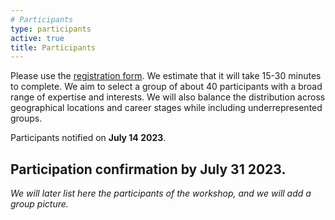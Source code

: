 ```yaml
---
# Participants
type: participants
active: true
title: Participants
---
```


<!--
<i class="fa-solid fa-people-group"></i> The registration is **closed**.
-->

Please use the [registration form](). We estimate that it will take 15-30 minutes to complete. We aim to select a group of about 40 participants with a broad range of expertise and interests. We will also balance the distribution across geographical locations and career stages while including underrepresented groups.

<i class="fa-solid fa-envelope-open-text"></i> Participants notified on **July 14 2023**.

## <i class="fa-solid fa-circle-check"></i> Participation confirmation by **July 31 2023**.


_We will later list here the participants of the workshop, and we will add a group picture._

<!--
<div style="display:flex; justify-content: center; flex-wrap: wrap;">
<img src="static/img/community-workshop3-group-picture.jpg" alt="group" width=90% style="float: right;">
</div>
-->

<div style="font-size:30px; display:flex; justify-content: center;">
<i class="fa-solid fa-people-group" style="margin-left: 15px;"></i>
</div>

<div style="display:flex; justify-content: center; flex-wrap: wrap;">
<div class="col-md-6" align="right" style="margin: 10px;">
</div>

